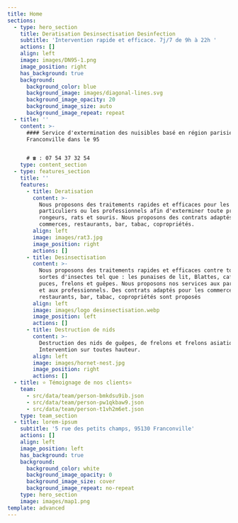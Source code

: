 ```yaml
---
title: Home
sections:
  - type: hero_section
    title: Deratisation Desinsectisation Desinfection
    subtitle: 'Intervention rapide et efficace. 7j/7 de 9h à 22h '
    actions: []
    align: left
    image: images/DN95-1.png
    image_position: right
    has_background: true
    background:
      background_color: blue
      background_image: images/diagonal-lines.svg
      background_image_opacity: 20
      background_image_size: auto
      background_image_repeat: repeat
  - title: ''
    content: >-
      #### Service d'extermination des nuisibles basé en région parisienne à
      Franconville dans le 95


      # ☎ : 07 54 37 32 54 
    type: content_section
  - type: features_section
    title: ''
    features:
      - title: Deratisation
        content: >-
          Nous proposons des traitements rapides et efficaces pour les
          particuliers ou les professionnels afin d'exterminer toute présence de
          rongeurs, rats et souris. Nous proposons des contrats adaptés pour les
          commerces, restaurants, bar, tabac, copropriétés. 
        align: left
        image: images/rat3.jpg
        image_position: right
        actions: []
      - title: Desinsectisation
        content: >-
          Nous proposons des traitements rapides et efficaces contre toutes
          sortes d'insectes tel que : les punaises de lit, Blattes, cafards,
          puces, frelons et guêpes. Nous proposons nos services aux particuliers
          et aux professionnels. Des contrats adaptés pour les commerces,
          restaurants, bar, tabac, copropriétés sont proposés
        align: left
        image: images/logo desinsectisation.webp
        image_position: left
        actions: []
      - title: Destruction de nids
        content: >-
          Destruction des nids de guêpes, de frelons et frelons asiatiques.
          Intervention sur toutes hauteur. 
        align: left
        image: images/hornet-nest.jpg
        image_position: right
        actions: []
  - title: ⭐️ Témoignage de nos clients⭐️
    team:
      - src/data/team/person-bmkdsu9ib.json
      - src/data/team/person-pw1qkbaw9.json
      - src/data/team/person-t1vh2m6et.json
    type: team_section
  - title: lorem-ipsum
    subtitle: '5 rue des petits champs, 95130 Franconville'
    actions: []
    align: left
    image_position: left
    has_background: true
    background:
      background_color: white
      background_image_opacity: 0
      background_image_size: cover
      background_image_repeat: no-repeat
    type: hero_section
    image: images/map1.png
template: advanced
---
```

